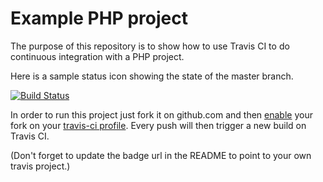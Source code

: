 Example PHP project
===================

The purpose of this repository is to show how to use Travis CI to do
continuous integration with a PHP project.

Here is a sample status icon showing the state of the master branch.

[![Build Status](https://travis-ci.org/russellvt/travis-ci-examples-php.svg?branch=master)](https://github.com/russellvt/travis-ci-examples-php)

In order to run this project just fork it on github.com and then
[enable](http://about.travis-ci.org/docs/user/getting-started/) your fork
on your [travis-ci profile](http://travis-ci.org/profile). Every push
will then trigger a new build on Travis CI.

(Don't forget to update the badge url in the README to point to your own
travis project.)
